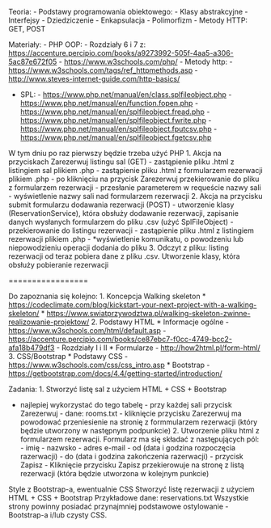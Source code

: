 Teoria: - Podstawy programowania obiektowego: - Klasy abstrakcyjne - Interfejsy - Dziedziczenie - Enkapsulacja - Polimorfizm - Metody HTTP: GET, POST

Materiały: - PHP OOP: - Rozdziały 6 i 7 z: https://accenture.percipio.com/books/a9273992-505f-4aa5-a306-5ac87e672f05 - https://www.w3schools.com/php/ - Metody http: - https://www.w3schools.com/tags/ref_httpmethods.asp - http://www.steves-internet-guide.com/http-basics/
- SPL: - https://www.php.net/manual/en/class.splfileobject.php - https://www.php.net/manual/en/function.fopen.php - https://www.php.net/manual/en/splfileobject.fread.php - https://www.php.net/manual/en/splfileobject.fwrite.php - https://www.php.net/manual/en/splfileobject.fputcsv.php - https://www.php.net/manual/en/splfileobject.fgetcsv.php

W tym dniu po raz pierwszy będzie trzeba użyć PHP 1. Akcja na przyciskach Zarezerwuj listingu sal (GET) - zastąpienie pliku .html z listingiem sal plikiem .php - zastąpienie pliku .html z formularzem rezerwacji plikiem .php - po kliknięciu na przycisk Zarezerwuj przekierowanie do pliku z formularzem rezerwacji - przesłanie parameterem w requeście nazwy sali - wyświetlenie nazwy sali nad formularzem rezerwacji 2. Akcja na przycisku submit formularzu dodawania rezerwacji (POST) - utworzenie klasy (ReservationService), która obsłuży dodawanie rezerwacji, zapisanie danych wysłanych formularzem do pliku .csv (użyć SplFileObject) - przekierowanie do listingu rezerwacji - zastąpienie pliku .html z listingiem rezerwacji plikiem .php - *wyświetlenie komunikatu, o powodzeniu lub niepowodzieniu operacji dodania do pliku 3. Odczyt z pliku: listing rezerwacji od teraz pobiera dane z pliku .csv. Utworzenie klasy, która obsłuży pobieranie rezerwacji

=================

Do zapoznania się kolejno: 1. Koncepcja Walking skeleton * https://codeclimate.com/blog/kickstart-your-next-project-with-a-walking-skeleton/ * https://www.swiatprzywodztwa.pl/walking-skeleton-zwinne-realizowanie-projektow/ 2. Podstawy HTML * Informacje ogólne - https://www.w3schools.com/html/default.asp - https://accenture.percipio.com/books/ce87ebc7-f0cc-4749-bcc2-afa18b479df3 - Rozdziały I i II * Formularze - http://how2html.pl/form-html/ 3. CSS/Bootstrap * Podstawy CSS - https://www.w3schools.com/css/css_intro.asp * Bootstrap - https://getbootstrap.com/docs/4.4/getting-started/introduction/

Zadania: 1. Stworzyć listę sal z użyciem HTML + CSS + Bootstrap
- najlepiej wykorzystać do tego tabelę - przy każdej sali przycisk Zarezerwuj - dane: rooms.txt - kliknięcie przycisku Zarezerwuj ma powodować przeniesienie na stronię z formmularzem rezerwacji (który będzie utworzony w następnym podpunkcie) 2. Utworzenie pliku html z formularzem rezerwacji. Formularz ma się składać z następujących pól: - imię - nazwsko - adres e-mail - od (data i godzina rozpoczęcia razerwacji) - do (data i godzina zakończenia razerwacji) - przycisk Zapisz - Kliknięcie przycisku Zapisz przekierowuje na stronę z listą rezerwacji (która będzie utworzona w kolejnym punkcie)

Style z Bootstrap-a, ewentualnie CSS
Stworzyć listę rezerwacji z użyciem HTML + CSS + Bootstrap
Przykładowe dane: reservations.txt
Wszystkie strony powinny posiadać przynajmniej podstawowe ostylowanie - Bootstrap-a i/lub czysty CSS.
